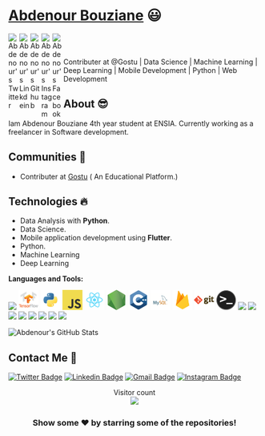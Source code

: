  # <a href="https://www.linkedin.com/in/abdenour-bouziane-469225238/">Abdenour Bouziane</a> :smiley:
 
 <a href="https://x.com/abdenour_env">
  <img align="left" alt="Abdenour's Twitter" width="22px" src="https://cdn.jsdelivr.net/npm/simple-icons@v3/icons/twitter.svg" />
</a>
<a href="https://www.linkedin.com/in/abdenour-bouziane-469225238/">
  <img align="left" alt="Abdenour's Linkdein" width="22px" src="https://cdn.jsdelivr.net/npm/simple-icons@v3/icons/linkedin.svg" />
</a>
<a href="https://github.com/AbdenourBouziane">
  <img align="left" alt="Abdenour's Github" width="22px" src="https://cdn.jsdelivr.net/npm/simple-icons@v3/icons/github.svg" />
</a>
<a href="https://www.instagram.com/_abdou911/">
  <img align="left" alt="Abdenour's Instagram" width="22px" src="https://cdn.jsdelivr.net/npm/simple-icons@v3/icons/instagram.svg" />
</a>
<a href="https://www.facebook.com/abdenour.bouziane.9085/">
  <img align="left" alt="Abdenour's Facebook" width="22px" src="https://cdn.jsdelivr.net/npm/simple-icons@v3/icons/facebook.svg" />
</a>

<br/>
<br/>

Contributer at @Gostu | Data Science | Machine Learning | Deep Learning | Mobile Development | Python | Web Development

## About :sunglasses:
Iam Abdenour Bouziane 4th year student at ENSIA. Currently working as a freelancer in Software development.

## Communities :dancers:
- Contributer at [Gostu](https://gostu.net//) ( An Educational Platform.)

## Technologies :fire:
- Data Analysis with **Python**.
- Data Science.
- Mobile application development using **Flutter**.
- Python.
- Machine Learning
- Deep Learning

**Languages and Tools:**  

<code><img height="40" src="https://pytorch.org/assets/images/pytorch-logo.png"></code>
<code><img height="40" src="https://raw.githubusercontent.com/github/explore/80688e429a7d4ef2fca1e82350fe8e3517d3494d/topics/tensorflow/tensorflow.png"></code>
<code><img height="40" src="https://raw.githubusercontent.com/github/explore/80688e429a7d4ef2fca1e82350fe8e3517d3494d/topics/python/python.png"></code>
<code><img height="40" src="https://raw.githubusercontent.com/github/explore/80688e429a7d4ef2fca1e82350fe8e3517d3494d/topics/javascript/javascript.png"></code>
<code><img height="40" src="https://raw.githubusercontent.com/github/explore/80688e429a7d4ef2fca1e82350fe8e3517d3494d/topics/react/react.png"></code>
<code><img height="40" src="https://raw.githubusercontent.com/github/explore/80688e429a7d4ef2fca1e82350fe8e3517d3494d/topics/nodejs/nodejs.png"></code>
<code><img height="40" src="https://raw.githubusercontent.com/github/explore/80688e429a7d4ef2fca1e82350fe8e3517d3494d/topics/cpp/cpp.png"></code>
<code><img height="40" src="https://raw.githubusercontent.com/github/explore/80688e429a7d4ef2fca1e82350fe8e3517d3494d/topics/mysql/mysql.png"></code>
<code><img height="40" src="https://raw.githubusercontent.com/github/explore/80688e429a7d4ef2fca1e82350fe8e3517d3494d/topics/firebase/firebase.png"></code>
<code><img height="40" src="https://raw.githubusercontent.com/github/explore/80688e429a7d4ef2fca1e82350fe8e3517d3494d/topics/git/git.png"></code>
<code><img height="40" src="https://raw.githubusercontent.com/github/explore/80688e429a7d4ef2fca1e82350fe8e3517d3494d/topics/terminal/terminal.png"></code>
<code><img height="40" src="https://github.com/AbdenourBouziane/storage/blob/550de8224fed90a8c48c2d61c50ef264950d9442/flutter.png"></code>
<code><img height="40" src="https://github.com/AbdenourBouziane/storage/blob/550de8224fed90a8c48c2d61c50ef264950d9442/Kotlin.png"></code>
<code><img height="40" src="https://github.com/AbdenourBouziane/storage/blob/550de8224fed90a8c48c2d61c50ef264950d9442/Dart.png"></code>
<code><img height="40" src="https://github.com/AbdenourBouziane/storage/blob/790f312fac35d0e6430a186c41e1eb46d2720d1f/css3.png"></code>
<code><img height="40" src="https://github.com/AbdenourBouziane/storage/blob/790f312fac35d0e6430a186c41e1eb46d2720d1f/html.png"></code>
<code><img height="40" src="https://github.com/AbdenourBouziane/storage/blob/790f312fac35d0e6430a186c41e1eb46d2720d1f/php.png"></code>
<code><img height="40" src="https://github.com/AbdenourBouziane/storage/blob/790f312fac35d0e6430a186c41e1eb46d2720d1f/Python.png"></code>
<code><img height="40" src="https://github.com/AbdenourBouziane/storage/blob/790f312fac35d0e6430a186c41e1eb46d2720d1f/C.png"></code>










<img src="https://github-readme-stats.vercel.app/api?username=AbdenourBouziane&&show_icons=true&theme=radical&line_height=27&v=5&hide_rank" alt="Abdenour's GitHub Stats" />



##  Contact Me :speech_balloon:
[![Twitter Badge](https://img.shields.io/badge/-AbdenourBouziane-1ca0f1?style=flat-square&labelColor=1ca0f1&logo=twitter&logoColor=white&link=https://x.com/abdenour_env)](https://x.com/abdenour_env) [![Linkedin Badge](https://img.shields.io/badge/-AbdenourBouziane-blue?style=flat-square&logo=Linkedin&logoColor=white&link=https://www.linkedin.com/in/abdenour-bouziane-469225238//)](https://www.linkedin.com/in/abdenour-bouziane-469225238/) [![Gmail Badge](https://img.shields.io/badge/-bouziabeabdenour18@gmail.com-c14438?style=flat-square&logo=Gmail&logoColor=white&link=mailto:bouzianeabdenour18@gmail.com)](mailto:bouzianeabdenour18@gmail.com) [![Instagram Badge](https://img.shields.io/badge/-@Abdenour-e4405f?style=flat-square&labelColor=f94877&logo=instagram&logoColor=white&link=https://www.instagram.com/_abdou911//)](https://www.instagram.com/_abdou911//)

<p align="center"> 
  Visitor count<br>
  <img src="https://profile-counter.glitch.me/ashwanisng/count.svg" />
</p>


<div align="center">

### Show some ❤️ by starring some of the repositories!

</div>


